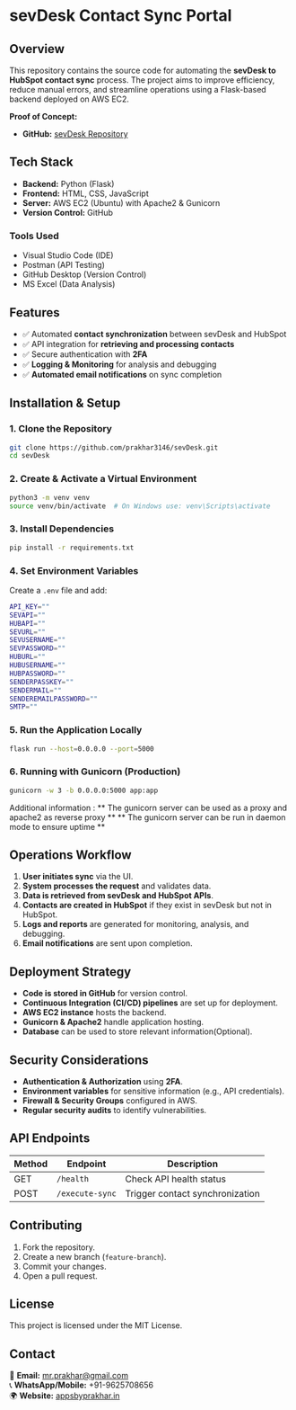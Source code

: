 # **sevDesk Contact Sync Portal**

## **Overview**
This repository contains the source code for automating the **sevDesk to HubSpot contact sync** process. The project aims to improve efficiency, reduce manual errors, and streamline operations using a Flask-based backend deployed on AWS EC2.

**Proof of Concept:**
- **GitHub:** [sevDesk Repository](https://github.com/prakhar3146/sevDesk.git)


## **Tech Stack**
- **Backend:** Python (Flask)
- **Frontend:** HTML, CSS, JavaScript
- **Server:** AWS EC2 (Ubuntu) with Apache2 & Gunicorn
- **Version Control:** GitHub

### **Tools Used**
- Visual Studio Code (IDE)
- Postman (API Testing)
- GitHub Desktop (Version Control)
- MS Excel (Data Analysis)

## **Features**
- ✅ Automated **contact synchronization** between sevDesk and HubSpot
- ✅ API integration for **retrieving and processing contacts**
- ✅ Secure authentication with **2FA**
- ✅ **Logging & Monitoring** for analysis and debugging
- ✅ **Automated email notifications** on sync completion

## **Installation & Setup**
### **1. Clone the Repository**
```bash
git clone https://github.com/prakhar3146/sevDesk.git
cd sevDesk
```

### **2. Create & Activate a Virtual Environment**
```bash
python3 -m venv venv
source venv/bin/activate  # On Windows use: venv\Scripts\activate
```

### **3. Install Dependencies**
```bash
pip install -r requirements.txt
```

### **4. Set Environment Variables**
Create a `.env` file and add:
```bash
API_KEY=""
SEVAPI=""
HUBAPI=""
SEVURL=""
SEVUSERNAME=""
SEVPASSWORD=""
HUBURL=""
HUBUSERNAME=""
HUBPASSWORD=""
SENDERPASSKEY=""
SENDERMAIL=""
SENDEREMAILPASSWORD=""
SMTP=""
```

### **5. Run the Application Locally**
```bash
flask run --host=0.0.0.0 --port=5000
```

### **6. Running with Gunicorn (Production)**
```bash
gunicorn -w 3 -b 0.0.0.0:5000 app:app
```
Additional information : 
** The gunicorn server can be used as a proxy and apache2 as reverse proxy **
** The gunicorn server can be run in daemon mode to ensure uptime **

## **Operations Workflow**
1. **User initiates sync** via the UI.
2. **System processes the request** and validates data.
3. **Data is retrieved from sevDesk and HubSpot APIs**.
4. **Contacts are created in HubSpot** if they exist in sevDesk but not in HubSpot.
5. **Logs and reports** are generated for monitoring, analysis, and debugging.
6. **Email notifications** are sent upon completion.

## **Deployment Strategy**
- **Code is stored in GitHub** for version control.
- **Continuous Integration (CI/CD) pipelines** are set up for deployment.
- **AWS EC2 instance** hosts the backend.
- **Gunicorn & Apache2** handle application hosting.
- **Database** can be used to store relevant information(Optional).

## **Security Considerations**
- **Authentication & Authorization** using **2FA**.
- **Environment variables** for sensitive information (e.g., API credentials).
- **Firewall & Security Groups** configured in AWS.
- **Regular security audits** to identify vulnerabilities.

## **API Endpoints**
| Method | Endpoint               | Description                     |
|--------|------------------------|---------------------------------|
| GET    | `/health`              | Check API health status        |
| POST   | `/execute-sync`        | Trigger contact synchronization |

## **Contributing**
1. Fork the repository.
2. Create a new branch (`feature-branch`).
3. Commit your changes.
4. Open a pull request.

## **License**
This project is licensed under the MIT License.

## **Contact**
📧 **Email:** mr.prakhar@gmail.com  
📞 **WhatsApp/Mobile:** +91-9625708656  
🌍 **Website:** [appsbyprakhar.in](http://www.appsbyprakhar.in)


